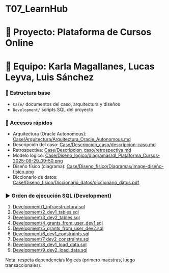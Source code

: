 # T07_LearnHub

# 📖 Proyecto: Plataforma de Cursos Online
# 👥 Equipo: Karla Magallanes, Lucas Leyva, Luis Sánchez

### 📂 Estructura base
- `Case/` documentos del caso, arquitectura y diseños
- `Development/` scripts SQL del proyecto

### 🔗 Accesos rápidos
- Arquitectura (Oracle Autonomous): [Case/Arquitectura/Arquitectura_Oracle_Autonomous.md](Case/Arquitectura/Arquitectura_Oracle_Autonomous.md)
- Descripción del caso: [Case/Descripcion_caso/descripcion-caso.md](Case/Descripcion_caso/descripcion-caso.md)
- Retrospectiva: [Case/Descripcion_caso/retrospectiva.md](Case/Descripcion_caso/retrospectiva.md)
- Modelo lógico: [Case/Diseno_logico/diagramas/dl_Plataforma_Cursos-2025-09-29_09-50.png](Case/Diseno_logico/diagramas/dl_Plataforma_Cursos-2025-09-29_09-50.png)
- Diseño físico (diagrama): [Case/Diseno_fisico/Diagramas/image-diseño-fisico.png](Case/Diseno_fisico/Diagramas/image-diseño-fisico.png)
- Diccionario de datos: [Case/Diseno_fisico/Diccionario_datos/diccionario_datos.pdf](Case/Diseno_fisico/Diccionario_datos/diccionario_datos.pdf)

### ▶️ Orden de ejecución SQL (Development)
1. [Development/1_infraestructura.sql](Development/1_infraestructura.sql)
2. [Development/2_dev1_tables.sql](Development/2_dev1_tables.sql)
3. [Development/3_dev2_tables.sql](Development/3_dev2_tables.sql)
4. [Development/4_grants_from_user_dev1.sql](Development/4_grants_from_user_dev1.sql)
5. [Development/5_grants_from_user_dev2.sql](Development/5_grants_from_user_dev2.sql)
6. [Development/6_dev1_constraints.sql](Development/6_dev1_constraints.sql)
7. [Development/7_dev2_constraints.sql](Development/7_dev2_constraints.sql)
8. [Development/8_dev1_load_data.sql](Development/8_dev1_load_data.sql)
9. [Development/9_dev2_load_data.sql](Development/9_dev2_load_data.sql)

Nota: respeta dependencias lógicas (primero maestras, luego transaccionales).
